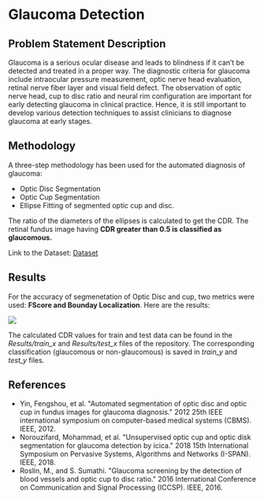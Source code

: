 # Glaucoma Detection

## Problem Statement Description
Glaucoma is a serious ocular disease and leads to blindness if it can’t be detected and treated in a proper way. The diagnostic criteria for glaucoma include intraocular pressure measurement, optic nerve head evaluation, retinal nerve fiber layer and visual field defect. The observation of optic nerve head, cup to disc ratio and neural rim configuration are important for early detecting glaucoma in clinical practice. Hence, it is still important to develop various detection techniques to assist clinicians to diagnose glaucoma at early stages.

## Methodology
A three-step methodology has been used for the automated diagnosis of glaucoma:
- Optic Disc Segmentation
- Optic Cup Segmentation
- Ellipse Fitting of segmented optic cup and disc.

The ratio of the diameters of the ellipses is calculated to get the CDR. The retinal fundus image having **CDR greater than 0.5 is classified as glaucomous.**

Link to the Dataset: [Dataset](https://github.com/seva100/optic-nerve-cnn/tree/master/data/DRISHTI_GS)

## Results

For the accuracy of segmenetation of Optic Disc and cup, two metrics were used: **FScore and Bounday Localization**. Here are the results:

![](https://user-images.githubusercontent.com/32013812/160123780-16d142c4-f352-46ad-a768-3dbaf144a457.png)

The calculated CDR values for train and test data can be found in the _Results/train_x_ and _Results/test_x_ files of the repository. The corresponding classification (glaucomous or non-glaucomous) is saved in _train_y_ and _test_y_ files.

## References

- Yin, Fengshou, et al. "Automated segmentation of optic disc and optic cup in fundus images for glaucoma diagnosis." 2012 25th IEEE international symposium on computer-based medical systems (CBMS). IEEE, 2012.
- Norouzifard, Mohammad, et al. "Unsupervised optic cup and optic disk segmentation for glaucoma detection by icica." 2018 15th International Symposium on Pervasive Systems, Algorithms and Networks (I-SPAN). IEEE, 2018.
- Roslin, M., and S. Sumathi. "Glaucoma screening by the detection of blood vessels and optic cup to disc ratio." 2016 International Conference on Communication and Signal Processing (ICCSP). IEEE, 2016.
